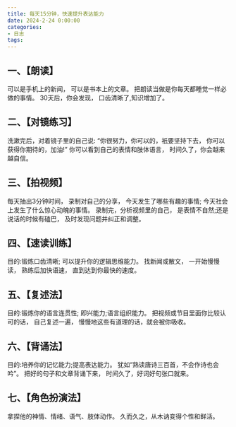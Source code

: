```yaml
---
title: 每天15分钟，快速提升表达能力
date: 2024-2-24 0:00:00
categories:
- 日志
tags:
---
```


## 一、【朗读】

可以是手机上的新闻，
可以是书本上的文章。
把朗读当做是你每天都睡觉一样必做的事情。
30天后，你会发现，
口齿清晰了,知识增加了。


## 二、【对镜练习】

洗漱完后，对着镜子里的自己说:
“你很努力，你可以的，衹要坚持下去，
你可以获得你期待的，加油!”
你可以看到自己的表情和肢体语言，
时间久了，你会越来越自信。


## 三、【拍视频】

每天抽出3分钟时间，
录制对自己的分享，
今天发生了哪些有趣的事情;
今天社会上发生了什么惊心动魄的事情。
录制完，分析视频里的自己，
是表情不自然;还是说话的时候有磕巴，
及时发现问题并纠正和调整。


## 四、【速读训练】

目的:锻炼口齿清晰;
可以提升你的逻辑思维能力。
找新闻或散文，
一开始慢慢读，
熟练后加快语速，
直到达到你最快的速度。


## 五、【复述法】

目的:锻炼你的语言连贯性;
即兴能力;语言组织能力。
把视频或节目里面你比较认可的话，
自己复述一遍，
慢慢地这些有道理的话，就会被你吸收。


## 六、【背诵法】

目的:培养你的记忆能力;提高表达能力。
犹如“熟读唐诗三百首，不会作诗也会吟”。
把好的句子和文章背诵下来，
时间久了，好词好句张口就来。


## 七、【角色扮演法】

拿捏他的神情、情绪、语气、肢体动作。
久而久之，从木讷变得个性和鲜活。
